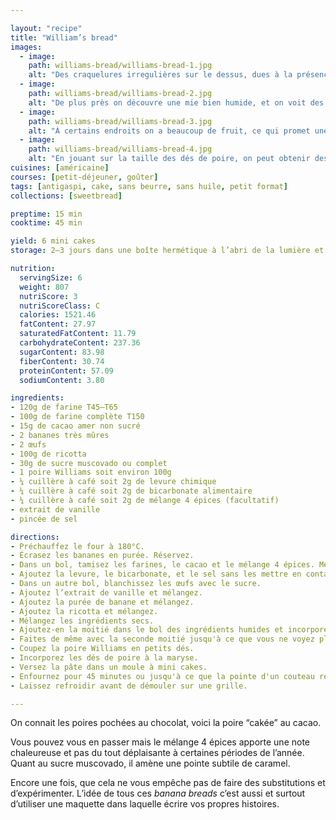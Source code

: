 ```yaml
---

layout: "recipe"
title: "William’s bread"
images:
  - image:
    path: williams-bread/williams-bread-1.jpg
    alt: "Des craquelures irregulières sur le dessus, dues à la présence des morceaux de poire."
  - image:
    path: williams-bread/williams-bread-2.jpg
    alt: "De plus près on découvre une mie bien humide, et on voit des morceaux de fruit carrément ressortir."
  - image:
    path: williams-bread/williams-bread-3.jpg
    alt: "À certains endroits on a beaucoup de fruit, ce qui promet une bouchée bien sucrée."
  - image:
    path: williams-bread/williams-bread-4.jpg
    alt: "En jouant sur la taille des dés de poire, on peut obtenir des textures plus ou moins fondantes ou craquantes."
cuisines: [américaine]
courses: [petit-déjeuner, goûter]
tags: [antigaspi, cake, sans beurre, sans huile, petit format]
collections: [sweetbread]

preptime: 15 min
cooktime: 45 min

yield: 6 mini cakes
storage: 2–3 jours dans une boîte hermétique à l’abri de la lumière et de la chaleur. 5 jours au frigo. 2 mois au congélateur.

nutrition:
  servingSize: 6
  weight: 807
  nutriScore: 3
  nutriScoreClass: C
  calories: 1521.46
  fatContent: 27.97
  saturatedFatContent: 11.79
  carbohydrateContent: 237.36
  sugarContent: 83.98
  fiberContent: 30.74
  proteinContent: 57.09
  sodiumContent: 3.80

ingredients:
- 120g de farine T45–T65
- 100g de farine complète T150
- 15g de cacao amer non sucré
- 2 bananes très mûres
- 2 œufs
- 100g de ricotta
- 30g de sucre muscovado ou complet
- 1 poire Williams soit environ 100g
- ¼ cuillère à café soit 2g de levure chimique
- ¼ cuillère à café soit 2g de bicarbonate alimentaire
- ¼ cuillère à café soit 2g de mélange 4 épices (facultatif)
- extrait de vanille
- pincée de sel

directions:
- Préchauffez le four à 180°C.
- Écrasez les bananes en purée. Réservez.
- Dans un bol, tamisez les farines, le cacao et le mélange 4 épices. Mélangez. 
- Ajoutez la levure, le bicarbonate, et le sel sans les mettre en contact.
- Dans un autre bol, blanchissez les œufs avec le sucre. 
- Ajoutez l’extrait de vanille et mélangez. 
- Ajoutez la purée de banane et mélangez. 
- Ajoutez la ricotta et mélangez. 
- Mélangez les ingrédients secs. 
- Ajoutez-en la moitié dans le bol des ingrédients humides et incorporez délicatement à la maryse. 
- Faites de même avec la seconde moitié jusqu'à ce que vous ne voyez plus de grumeaux.
- Coupez la poire Williams en petits dés.
- Incorporez les dés de poire à la maryse.
- Versez la pâte dans un moule à mini cakes.
- Enfournez pour 45 minutes ou jusqu'à ce que la pointe d'un couteau ressorte avec quelques flocons de mie. 
- Laissez refroidir avant de démouler sur une grille. 

---
```


On connait les poires pochées au chocolat, voici la poire “cakée” au cacao.

Vous pouvez vous en passer mais le mélange 4 épices apporte une note chaleureuse et pas du tout déplaisante à certaines périodes de l’année. Quant au sucre muscovado, il amène une pointe subtile de caramel. 

Encore une fois, que cela ne vous empêche pas de faire des substitutions et d’expérimenter. L’idée de tous ces <i lang="en">banana breads</i> c’est aussi et surtout d’utiliser une maquette dans laquelle écrire vos propres histoires.